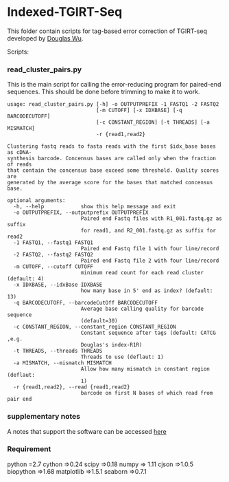 # Indexed-TGIRT-Seq

This folder contain scripts for tag-based error correction of TGIRT-seq developed by [Douglas Wu](mailto:wckdouglas@gmail.com).

Scripts:

### read_cluster_pairs.py ###
This is the main script for calling the error-reducing program for paired-end sequences. This should be done before trimming to make it to work.

```
usage: read_cluster_pairs.py [-h] -o OUTPUTPREFIX -1 FASTQ1 -2 FASTQ2
                             [-m CUTOFF] [-x IDXBASE] [-q BARCODECUTOFF]
                             [-c CONSTANT_REGION] [-t THREADS] [-a MISMATCH]
                             -r {read1,read2}

Clustering fastq reads to fasta reads with the first $idx_base bases as cDNA-
synthesis barcode. Concensus bases are called only when the fraction of reads
that contain the concensus base exceed some threshold. Quality scores are
generated by the average score for the bases that matched concensus base.

optional arguments:
  -h, --help            show this help message and exit
  -o OUTPUTPREFIX, --outputprefix OUTPUTPREFIX
                        Paired end Fastq files with R1_001.fastq.gz as suffix
                        for read1, and R2_001.fastq.gz as suffix for read2
  -1 FASTQ1, --fastq1 FASTQ1
                        Paired end Fastq file 1 with four line/record
  -2 FASTQ2, --fastq2 FASTQ2
                        Paired end Fastq file 2 with four line/record
  -m CUTOFF, --cutoff CUTOFF
                        minimum read count for each read cluster (default: 4)
  -x IDXBASE, --idxBase IDXBASE
                        how many base in 5' end as index? (default: 13)
  -q BARCODECUTOFF, --barcodeCutOff BARCODECUTOFF
                        Average base calling quality for barcode sequence
                        (default=30)
  -c CONSTANT_REGION, --constant_region CONSTANT_REGION
                        Constant sequence after tags (default: CATCG ,e.g.
                        Douglas's index-R1R)
  -t THREADS, --threads THREADS
                        Threads to use (deflaut: 1)
  -a MISMATCH, --mismatch MISMATCH
                        Allow how many mismatch in constant region (deflaut:
                        1)
  -r {read1,read2}, --read {read1,read2}
                        barcode on first N bases of which read from pair end
```


### supplementary notes ###

A notes that support the software can be accessed [here](https://htmlpreview.github.io/?https://raw.githubusercontent.com/wckdouglas/indexed-tgirt-seq/master/notes/tagBased-Error.html?token=AGGQnAIgDPPQI30g-7AYkwhIsJMcEs4lks5XpNEKwA%3D%3D)

### Requirement ###
python =2.7
cython =>0.24
scipy =>0.18
numpy => 1.11
cjson =>1.0.5
biopython =>1.68
matplotlib =>1.5.1
seaborn =>0.7.1

